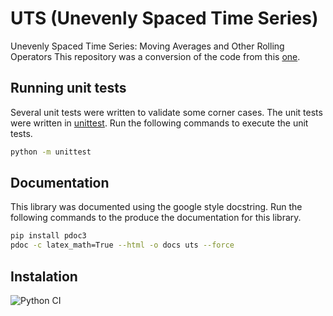 # UTS (Unevenly Spaced Time Series)

Unevenly Spaced Time Series: Moving Averages and Other Rolling Operators
This repository was a conversion of the code from this [one](https://github.com/andreas50/utsAlgorithms).

## Running unit tests

Several unit tests were written to validate some corner cases.
The unit tests were written in [unittest](https://docs.python.org/3/library/unittest.html).
Run the following commands to execute the unit tests.

```bash
python -m unittest
```

## Documentation

This library was documented using the google style docstring.
Run the following commands to the produce the documentation for this library.

```bash
pip install pdoc3
pdoc -c latex_math=True --html -o docs uts --force
```

## Instalation

![Python CI](https://github.com/mariolpantunes/uts/workflows/Python%20CI/badge.svg)
